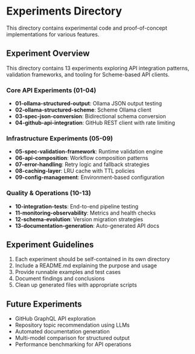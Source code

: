 # Experiments Directory

This directory contains experimental code and proof-of-concept implementations for various features.

## Experiment Overview

This directory contains 13 experiments exploring API integration patterns, validation frameworks, and tooling for Scheme-based API clients.

### Core API Experiments (01-04)
- **01-ollama-structured-output**: Ollama JSON output testing
- **02-ollama-structured-scheme**: Scheme Ollama client
- **03-spec-json-conversion**: Bidirectional schema conversion
- **04-github-api-integration**: GitHub REST client with rate limiting

### Infrastructure Experiments (05-09)
- **05-spec-validation-framework**: Runtime validation engine
- **06-api-composition**: Workflow composition patterns
- **07-error-handling**: Retry logic and fallback strategies
- **08-caching-layer**: LRU cache with TTL policies
- **09-config-management**: Environment-based configuration

### Quality & Operations (10-13)
- **10-integration-tests**: End-to-end pipeline testing
- **11-monitoring-observability**: Metrics and health checks
- **12-schema-evolution**: Version migration strategies
- **13-documentation-generation**: Auto-generated API docs

## Experiment Guidelines

1. Each experiment should be self-contained in its own directory
2. Include a README.md explaining the purpose and usage
3. Provide runnable examples and test cases
4. Document findings and conclusions
5. Clean up generated files with appropriate scripts

## Future Experiments

- GitHub GraphQL API exploration
- Repository topic recommendation using LLMs
- Automated documentation generation
- Multi-model comparison for structured output
- Performance benchmarking for API operations